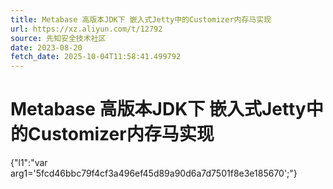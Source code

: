 ```yaml
---
title: Metabase 高版本JDK下 嵌入式Jetty中的Customizer内存马实现
url: https://xz.aliyun.com/t/12792
source: 先知安全技术社区
date: 2023-08-20
fetch_date: 2025-10-04T11:58:41.499792
---
```


# Metabase 高版本JDK下 嵌入式Jetty中的Customizer内存马实现

{"l1":"var arg1='5fcd46bbc79f4cf3a496ef45d89a90d6a7d7501f8e3e185670';"}